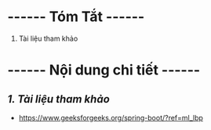 # **------ Tóm Tắt ------**
1. Tài liệu tham khảo


# **------ Nội dung chi tiết ------**

## ***1. Tài liệu tham khảo***
- https://www.geeksforgeeks.org/spring-boot/?ref=ml_lbp
